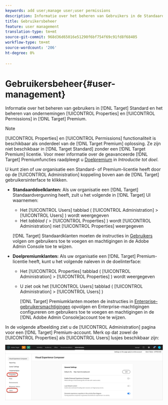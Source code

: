 ```yaml
---
keywords: add user;manage user;user permissions
description: Informatie over het beheren van Gebruikers in de Standaard van het Doel en het beheren van ondernemingsEigenschappen en Toestemmingen in de Premie van het Doel.
title: Gebruikersbeheer
feature: user management
translation-type: tm+mt
source-git-commit: 968d36d65016e51290f6bf754f69c91fd8f68405
workflow-type: tm+mt
source-wordcount: '206'
ht-degree: 0%

---
```



# Gebruikersbeheer{#user-management}

Informatie over het beheren van gebruikers in [!DNL Target] Standard en het beheren van ondernemingen [!UICONTROL Properties] en [!UICONTROL Permissions] in [!DNL Target] Premium.

>[!NOTE]
>
>[!UICONTROL Properties] en [!UICONTROL Permissions] functionaliteit is beschikbaar als onderdeel van de [!DNL Target Premium] oplossing. Ze zijn niet beschikbaar in [!DNL Target Standard] zonder een [!DNL Target Premium] licentie. Voor meer informatie over de geavanceerde [!DNL Target] Premiumfuncties raadpleegt u [Doelpremium](/help/c-intro/intro.md#premium) in *Introductie tot doel*.

U kunt zien of uw organisatie een Standard- of Premium-licentie heeft door op de [!UICONTROL Administration] koppeling boven aan de [!DNL Target] gebruikersinterface te klikken.

* **Standaarddoelklanten:** Als uw organisatie een [!DNL Target] Standaardvergunning heeft, zult u het volgende in [!DNL Target] UI waarnemen:

   * Het [!UICONTROL Users] tabblad ( [!UICONTROL Administration] > [!UICONTROL Users] ) wordt weergegeven
   * Het *tabblad (* > [!UICONTROL Properties] ) wordt [!UICONTROL Administration] niet [!UICONTROL Properties] weergegeven

   [!DNL Target] Standaardklanten moeten de instructies in [Gebruikers](/help/administrating-target/c-user-management/c-user-management/user-management.md) volgen om gebruikers toe te voegen en machtigingen in de Adobe Admin Console toe te wijzen.

* **Doelpremiumklanten:** Als uw organisatie een [!DNL Target] Premium-licentie heeft, kunt u het volgende naleven in de doelinterface:

   * Het [!UICONTROL Properties] tabblad ( [!UICONTROL Administration] > [!UICONTROL Properties] ) wordt weergegeven
   * U ziet ook het [!UICONTROL Users] tabblad ( [!UICONTROL Administration] > [!UICONTROL Users] )

      [!DNL Target] Premiumklanten moeten de instructies in [Enterprise-gebruikersmachtigingen](/help/administrating-target/c-user-management/property-channel/property-channel.md#concept_E396B16FA2024ADBA27BC056138F9838) opvolgen en Enterprise-machtigingen [](/help/administrating-target/c-user-management/property-channel/properties-overview.md#concept_22F2855DBF0D4754B9460F5D68749C71) configureren om gebruikers toe te voegen en machtigingen in de [!DNL Adobe Admin Console]account toe te wijzen.

In de volgende afbeelding ziet u de [!UICONTROL Administration] pagina voor een [!DNL Target] Premium-account. Merk op dat zowel de [!UICONTROL Properties] als [!UICONTROL Users] lusjes beschikbaar zijn:

![Het tabblad Beheer](/help/administrating-target/assets/premium.png)

